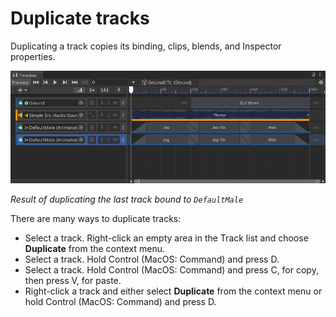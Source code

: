 # Duplicate tracks

Duplicating a track copies its binding, clips, blends, and Inspector properties.

![](images/tl-track-dup.png)

_Result of duplicating the last track bound to `DefaultMale`_

There are many ways to duplicate tracks:

* Select a track. Right-click an empty area in the Track list and choose **Duplicate** from the context menu.
* Select a track. Hold Control (MacOS: Command) and press D.
* Select a track. Hold Control (MacOS: Command) and press C, for copy, then press V, for paste.
* Right-click a track and either select **Duplicate** from the context menu or hold Control (MacOS: Command) and press D.
